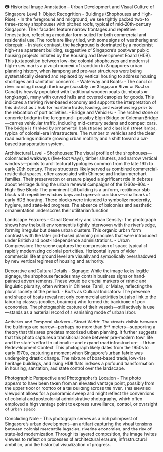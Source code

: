 📷 Historical Image Annotation – Urban Development and Visual Culture of Singapore
Level 1: Object Recognition
    - Buildings (Shophouses and High-Rise):
        - In the foreground and midground, we see tightly packed two- to three-storey shophouses with pitched roofs, typical of mid-20th-century Singapore. Their facades feature narrow frontages and repetitive fenestration, reflecting a modular form suited for both commercial and residential use. The roofs are likely tiled, with some signs of weathering and disrepair.
        - In stark contrast, the background is dominated by a modernist high-rise apartment building, suggestive of Singapore’s post-war public housing projects initiated by the Housing and Development Board (HDB). This juxtaposition between low-rise colonial shophouses and modernist high-rises marks a pivotal moment of transition in Singapore’s urban planning history, when kampong and pre-war structures were being systematically cleared and replaced by vertical housing to address housing shortages and sanitation concerns.
    - Waterway and Boats:
        - The canal or river running through the image (possibly the Singapore River or Rochor Canal) is heavily populated with traditional wooden boats (bumboats or tongkangs), many with curved hulls and covered canopies for goods. This indicates a thriving river-based economy and supports the interpretation of this district as a hub for maritime trade, loading, and warehousing prior to the relocation of port activities.
    - Bridge and Vehicles:
        - The arched stone or concrete bridge in the foreground—possibly Elgin Bridge or Coleman Bridge—carries vehicular traffic, including mid-century sedans and compact cars. The bridge is flanked by ornamental balustrades and classical street lamps, typical of colonial-era infrastructure. The number of vehicles and the clear road markings indicate growing urban mobility and a shift toward a car-based transportation system.

Architectural Level
    - Shophouses: The visual profile of the shophouses—colonnaded walkways (five-foot ways), timber shutters, and narrow vertical windows—points to architectural typologies common from the late 19th to early 20th century. These structures likely served as combined commercial-residential spaces, often associated with Chinese and Indian merchant families. Their preservation or erasure played a significant role in debates about heritage during the urban renewal campaigns of the 1960s–80s.
    - High-Rise Block: The prominent tall building is a uniform, rectilinear slab block with repetitive window bays and open-air corridors—a hallmark of early HDB housing. These blocks were intended to symbolize modernity, hygiene, and state-led progress. The absence of balconies and aesthetic ornamentation underscores their utilitarian function.

Landscape Features
    - Canal Geometry and Urban Density: The photograph shows how the built environment is tightly interwoven with the river’s edge, forming irregular but dense urban clusters. This organic urban form contrasts with the later grid-based planning principles that were introduced under British and post-independence administrations.
    - Urban Compression: The scene captures the compression of space typical of rapidly modernizing colonial port cities. Horizontal layers of older commercial life at ground level are visually and symbolically overshadowed by new vertical regimes of housing and authority.

Decorative and Cultural Details
    - Signage: While the image lacks legible signage, the shophouse facades may contain business signs or hand-painted advertisements. These would be crucial markers of ethnic and linguistic plurality, often written in Chinese, Tamil, or Malay, reflecting the plural society of the period.
    - Boats as Cultural Indicators: The presence and shape of boats reveal not only commercial activities but also link to the laboring classes (coolies, boatmen) who formed the backbone of port economies. The photographic capture of their vessels—still actively in use—stands as a material record of a vanishing mode of urban labor.

Activities and Temporal Markers
    - Street Width: The streets visible between the buildings are narrow—perhaps no more than 5–7 meters—supporting a theory that this area predates motorized urban planning. It further suggests that this photo captures a transitional zone between pre-modern town life and the state's effort to rationalize and expand road infrastructure.
    - Urban Redevelopment Context: This photograph likely dates from the 1950s to early 1970s, capturing a moment when Singapore’s urban fabric was undergoing drastic change. The mixture of boat-based trade, low-rise heritage buildings, and rising HDB flats indexes a profound transformation in housing, sanitation, and state control over the landscape.

Photographic Perspective and Photographer’s Location
    - The photo appears to have been taken from an elevated vantage point, possibly from the upper floor or rooftop of a tall building across the river. This elevated viewpoint allows for a panoramic sweep and might reflect the conventions of colonial and postcolonial administrative photography, which often employed a high vantage point to express surveillance, control, or oversight of urban space.

Concluding Note
    - This photograph serves as a rich palimpsest of Singapore’s urban development—an artifact capturing the visual tensions between colonial mercantile legacies, riverine economies, and the rise of state-led modernization. Through its layered composition, the image invites viewers to reflect on processes of architectural erasure, infrastructural ambition, and the historical visualization of progress.
